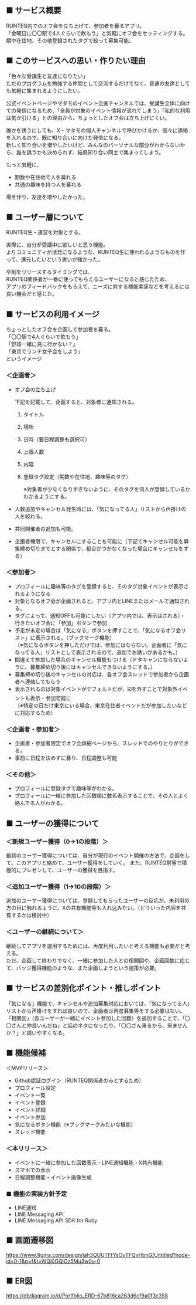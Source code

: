## ■ サービス概要
RUNTEQ内でのオフ会を立ち上げて、参加者を募るアプリ。<br>
「金曜日に〇〇駅で4人ぐらいで飲もう」と気軽にオフ会をセッティングする。<br>
期や在住地、その他登録されたタグで絞って募集可能。

## ■ このサービスへの思い・作りたい理由
「色々な受講生と友達になりたい」<br>
ただのプログラムを勉強する仲間として交流するだけでなく、普通の友達としても気軽に集まれるようにしたい。<br>

公式イベントページやマタモのイベント企画チャンネルでは、受講生全体に向けての発信になるため、「全員が対象のイベント情報が流れてしまう」「私的な利用は気が引ける」との理由から、ちょっとしたオフ会は立ち上げにくい。

誰かを誘うにしても、X・マタモの個人チャンネルで呼びかけるか、個々に連絡を入れるので、既に知り合いに向けた発信になる。<br>
新しく知り合いを増やしたいけど、みんなのパーソナルな部分がわからないから、誰を誘うかも決められず、結局知り合い同士で集まってしまう。<br>

もっと気軽に、<br>
- 期数や在住地で人を募れる
- 共通の趣味を持つ人を募れる

場を作り、友達を増やしたかった。
## ■ ユーザー層について
RUNTEQ生・運営を対象とする。<br>

実際に、自分が受講中に欲しいと思う機能。<br>
よりコミュニティが活発になるような、RUNTEQ生に使われるようなものを作って、還元したいという思いが強かった。

卒制をリリースするタイミングでは、<br>
RUNTEQ関係者が一番に使ってもらえるユーザーになると感じたため、<br>
アプリのフィードバックをもらえて、ニーズに対する機能実装などを考えるには良い機会だと感じた。

## ■ サービスの利用イメージ
ちょっとしたオフ会を企画して参加者を募る。<br>
「〇〇駅で4人ぐらいで飲もう」<br>
「野球一緒に見に行かない？」<br>
「東京でランチ女子会をしよう」<br>
というイメージ

### ＜企画者＞
- オフ会の立ち上げ

  下記を記載して、企画すると、対象者に通知される。

  1. タイトル

  2. 場所

  3. 日時（要日程調整も選択可）　

  4. 上限人数

  5. 内容

  6. 登録タグ設定（期数や在住地、趣味等のタグ）　　

      ※対象者が少なくなりすぎないように、そのタグを何人が登録しているかわかるようにする。
- 人数追加やキャンセル発生時には、「気になってる人」リストから声掛けの人を絞れる。
- 共同開催者の追加も可能。
- 企画者権限で、キャンセルにすることも可能に（下記でキャンセル可能を募集締め切りまでとする関係で、都合がつかなくなった場合にキャンセルをする）

### ＜参加者＞
- プロフィールに趣味等のタグを登録すると、そのタグ対象イベントが表示されるようになる
- 対象となるオフ会が企画されると、アプリ内とLINEまたはメールで通知される。
- タグによって、通知OFFも可能にしたい（アプリ内では、表示はされる）・行きたいオフ会に「参加」ボタンで参加
- 予定が未定の場合は「気になる」ボタンを押すことで、「気になるオフ会リスト」に表示される。（ブックマーク機能）<br>（※気になるボタンを押しただけでは、参加にはならない。企画者に「気になってる人」リストとして表示されるので、追加でお誘いがあるかも。）
- 間違えて参加した場合のキャンセル機能もつける（ドタキャンにならないように、募集締め切り後にはキャンセルできないようにする。）
- 募集締め切り後のキャンセルの対応は、各オフ会スレッドで参加者から企画者へ連絡してもらう
- 表示されるのは対象イベントがデフォルトだが、☑️を外すことで対象外イベントも表示・参加可能に<br>
（※特定の日だけ東京にいる場合、東京在住者イベントだが参加したいなどに対応するため）

### ＜企画者・参加者＞
- 企画者・参加者限定でオフ会詳細ページから、スレッドでのやりとりができる。
- 事前に日程を決めずに募り、日程調整も可能

### ＜その他＞
- プロフィールに登録タグで趣味等がわかる。
- プロフィールに一緒に参加した回数順に数名表示することで、その人とよく絡んでる人がわかる。


## ■ ユーザーの獲得について
### ＜新規ユーザー獲得（0→1の段階）＞
最初のユーザー獲得については、自分が現行のイベント開催の方法で、企画をして、このアプリと絡めて、ユーザー獲得をしていく。
また、RUNTEQ祭等で積極的にプレゼンして、ユーザーの獲得を目指す。

### ＜追加ユーザー獲得（1→10の段階）＞
追加のユーザー獲得については、登録してもらったユーザーの反応が、未利用の方の目に触れるように、Xの共有機能等も入れ込みたい。（どういった内容を共有するかは検討中）

### ＜ユーザーの継続について＞
継続してアプリを運用するためには、再度利用したいと考える機能も必要だと考える。<br>
ただ、企画して終わりでなく、一緒に参加した人との相関図や、企画回数に応じて、バッジ獲得機能のような、また企画しようという施策が必要。


## ■ サービスの差別化ポイント・推しポイント
「気になる」機能で、キャンセルや追加募集対応においては、「気になってる人」リストから声掛けをすれば良いので、企画者は再度募集等をする必要はない。<br>
「相関図」（各ユーザーが一緒にイベント参加した回数）を追加することで、「〇〇さんと仲良いんだね」と話のネタになったり、「〇〇さん来るから、来ませんか？」と誘いやすくなる。

## ■ 機能候補
＜MVPリリース＞
- Github認証ログイン（RUNTEQ関係者のみとするため）
- プロフィール設定
- イベント一覧
- イベント登録
- イベント詳細
- イベント参加
- 気になるボタン機能（※ブックマークみたいな機能）
- スレッド機能

### ＜本リリース＞
- イベントに一緒に参加した回数表示・LINE通知機能・X共有機能
- スマホでの表示
- 日程調整機能・イベント画像生成

### ■ 機能の実装方針予定
- LINE通知
- LINE Messaging API
- LINE Messaging API SDK for Ruby

##  ■ 画面遷移図
https://www.figma.com/design/jah3QUUTFfYsOyTFQvHbnG/Untitled?node-id=0-1&p=f&t=WQj0GQiOz5Mu3w0u-0

##  ■ ER図
https://dbdiagram.io/d/Portfolio_ERD-67b816ca263d6cf9a0f3c358

